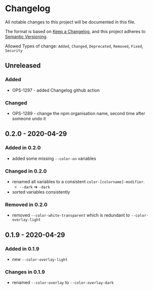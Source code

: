 # Changelog

All notable changes to this project will be documented in this file.

The format is based on [Keep a Changelog](https://keepachangelog.com/en/1.0.0/),
and this project adheres to [Semantic Versioning](https://semver.org/spec/v2.0.0.html).

Allowed Types of change: `Added`, `Changed`, `Deprecated`, `Removed`, `Fixed`, `Security`

## Unreleased

### Added

- OPS-1297 - added Changelog github action

### Changed

- OPS-1289 - change the npm organisation name, second time after someone undo it

## 0.2.0 - 2020-04-29

### Added in 0.2.0

- added some missing `--color-on` variables

### Changed in 0.2.0

- renamed all variables to a consistent `color-[colorname]-modifier`.
  - `--dark` => `-dark`
- sorted variables consistently

### Removed in 0.2.0

- removed `--color-white-transparent` which is redundant to `--color-overlay-light`

## 0.1.9 - 2020-04-29

### Added in 0.1.9

- new `--color-overlay-light`

### Changes in 0.1.9

- renamed `--color-overlay` to `--color-overlay-dark`
